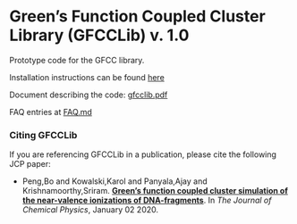 # Green’s Function Coupled Cluster Library (GFCCLib) v. 1.0

Prototype code for the GFCC library.

Installation instructions can be found [here](docs/install.md)

Document describing the code: [gfcclib.pdf](docs/gfcclib.pdf)

FAQ entries at [FAQ.md](docs/FAQ.md)

### Citing GFCCLib
If you are referencing GFCCLib in a publication, please cite the following JCP paper:

* Peng,Bo and Kowalski,Karol and Panyala,Ajay and Krishnamoorthy,Sriram.
   [**Green’s function coupled cluster simulation of the near-valence ionizations of DNA-fragments**](https://doi.org/10.1063/1.5138658).
   In *The Journal of Chemical Physics*, January 02 2020.
